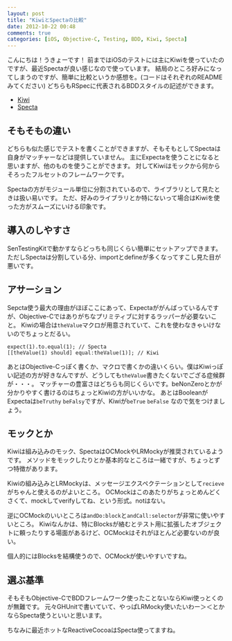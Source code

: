 ```yaml
---
layout: post
title: "KiwiとSpectaの比較"
date: 2012-10-22 00:48
comments: true
categories: [iOS, Objective-C, Testing, BDD, Kiwi, Specta]
---
```


こんにちは！うきょーです！
前まではiOSのテストには主にKiwiを使っていたのですが、最近Spectaが良い感じなので使っています。
結局のところ好みになってしまうのですが、簡単に比較というか感想を。(コードはそれぞれのREADMEみてください)
どちらもRSpecに代表されるBDDスタイルの記述ができます。

* [Kiwi](https://github.com/allending/Kiwi)
* [Specta](https://github.com/petejkim/specta)


## そもそもの違い

どちらも似た感じでテストを書くことができますが、そもそもとしてSpectaは自身がマッチャーなどは提供していません。
主にExpectaを使うことになると思いますが、他のものを使うことができます。
対してKiwiはモックから何からそろったフルセットのフレームワークです。

Spectaの方がモジュール単位に分割されているので、ライブラリとして見たときは扱い易いです。
ただ、好みのライブラリとか特にないって場合はKiwiを使った方がスムーズにいける印象です。

## 導入のしやすさ

SenTestingKitで動かすならどっちも同じくらい簡単にセットアップできます。
ただしSpectaは分割している分、importとdefineが多くなってすこし見た目が悪いです。

## アサーション

Sepcta使う最大の理由がほぼここにあって、Expectaががんばっているんですが、Objective-Cではありがちなプリミティブに対するラッパーが必要ないこと。
Kiwiの場合は`theValue`マクロが用意されていて、これを使わなきゃいけないのでちょっとだるい。

```
expect(1).to.equal(1); // Specta
[[theValue(1) should] equal:theValue(1)]; // Kiwi
```

あとはObjective-Cっぽく書くか、マクロで書くかの違いくらい。僕はKiwiっぽい記述の方が好きなんですが、どうしても`theValue`書きたくないでござる症候群が・・・。
マッチャーの豊富さはどちらも同じくらいです。beNonZeroとかが分かりやすく書けるのはちょっとKiwiの方がいいかな。
あとはBooleanがExpectaは`beTruthy` `beFalsy`ですが、Kiwiが`beTrue` `beFalse` なので気をつけましょう。

## モックとか

Kiwiは組み込みのモック、SpectaはOCMockやLRMockyが推奨されているようです。
メソッドをモックしたりとか基本的なところは一緒ですが、ちょっとずつ特徴があります。

Kiwiの組み込みとLRMockyは、メッセージエクスペクテーションとして`recieve`がちゃんと使えるのがよいところ。
OCMockはこのあたりがちょっとめんどくさくて、mockしてverifyしてね、という形式。notはない。

逆にOCMockのいいところは`andDo:block`と`andCall:selector`が非常に使いやすいところ。
Kiwiなんかは、特にBlocksが絡むとテスト用に拡張したオブジェクトに頼ったりする場面があるけど、OCMockはそれがほとんど必要ないのが良い。

個人的にはBlocksを結構使うので、OCMockが使いやすいですね。


## 選ぶ基準

そもそもObjective-CでBDDフレームワーク使ったことないならKiwi使っとくのが無難です。
元々GHUnitで書いていて、やっぱLRMocky使いたいわー＞＜とかならSpecta使うといいと思います。

ちなみに最近ホットなReactiveCocoaはSpecta使ってますね。


